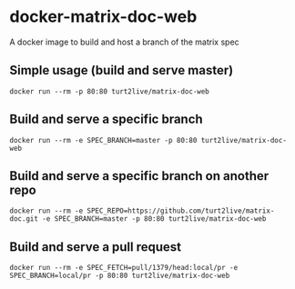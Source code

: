 # docker-matrix-doc-web
A docker image to build and host a branch of the matrix spec


## Simple usage (build and serve master)

```
docker run --rm -p 80:80 turt2live/matrix-doc-web
```

## Build and serve a specific branch

```
docker run --rm -e SPEC_BRANCH=master -p 80:80 turt2live/matrix-doc-web
```

## Build and serve a specific branch on another repo

```
docker run --rm -e SPEC_REPO=https://github.com/turt2live/matrix-doc.git -e SPEC_BRANCH=master -p 80:80 turt2live/matrix-doc-web
```

## Build and serve a pull request

```
docker run --rm -e SPEC_FETCH=pull/1379/head:local/pr -e SPEC_BRANCH=local/pr -p 80:80 turt2live/matrix-doc-web
```
